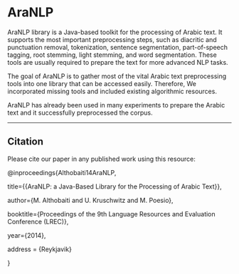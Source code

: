# AraNLP

AraNLP library is a Java-based toolkit for the processing of Arabic text. It supports the most important preprocessing steps, such as diacritic and punctuation removal, tokenization, sentence segmentation, part-of-speech tagging, root stemming, light stemming, and word segmentation. These tools are usually required to prepare the text for more advanced NLP tasks.

The goal of AraNLP is to gather most of the vital Arabic text preprocessing tools into one library that can be accessed easily. Therefore, We incorporated missing tools and included existing algorithmic resources.

AraNLP has already been used in many experiments to prepare the Arabic text and it successfully preprocessed the corpus.

--------------------------------------------------------------------------------------------------------------
Citation
--------------------------------------------------------------------------------------------------------------
Please cite our paper in any published work using this resource:

@inproceedings{Althobaiti14AraNLP,

  title={{AraNLP: a Java-Based Library for the Processing of Arabic Text}},
  
  author={M. Althobaiti and U. Kruschwitz and M. Poesio},
  
  booktitle={Proceedings of the 9th Language Resources and Evaluation Conference (LREC)},
  
  year={2014},
  
  address = {Reykjavik}
  
}
